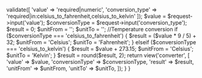 <?php

namespace App\Http\Controllers;

use Illuminate\Http\Request;

class ConverterController extends Controller
{
    // Display the conversion form
    public function index()
    {
        return view('converter');
    }
    // Handle the conversion
    public function convert(Request $request)
    {

        $request->validate([
            'value' => 'required|numeric',
            'conversion_type' => 'required|in:celsius_to_fahrenheit,celsius_to_kelvin'
        ]);
        $value = $request->input('value');
        $conversionType = $request->input('conversion_type');
        $result = 0;
        $unitFrom = '';
        $unitTo = '';
        //Temperature conversion
        if ($conversionType === 'celsius_to_fahrenheit') {
            $result = ($value * 9 / 5) + 32;
            $unitFrom = 'Celsius';
            $unitTo = 'Fahrenheit';
        } elseif ($conversionType === 'celsius_to_kelvin') {
            $result =  $value + 273.15;
            $unitFrom = 'Celsius';
            $unitTo = 'Kelvin';
        }
        $result = round($result, 2);

        return view('converter', [
            'value' => $value,
            'conversionType' => $conversionType,
            'result' => $result,
            'unitFrom' => $unitFrom,
            'unitTo' => $unitTo,
        ]);
    }
}



<?php

declare(strict_types=1);

$result = " ";
$message = " ";

if ($_SERVER["REQUEST_METHOD"] == "POST") {

    $number_input1 = $_POST["number_input1"] ?? 0;
    $number_input2 = $_POST["number_input2"] ?? 0;
    $operation = $_POST["operation"] ?? " ";

    switch ($operation) {
        case "add":
            $result = $number_input1 + $number_input2;
            break;
        case "subtract":
            $result = $number_input1 - $number_input2;
            break;
        case "multiply":
            $result = $number_input1 * $number_input2;
            break;
        case "divide":
            if ($number_input2 == 0) {
                $message = "Numbers can't be divided by 0! &#9785;";
            } else {
                $result = $number_input1 / $number_input2;
            }
            break;
        default:
            $message = "Input numbers and pick an operation to get a result &#9786;";
    }

    if (isset($_POST["reset"])) {
        $_POST = [];
        $result = "";
        $message = "";
    }
}


@if (isset(input('reset')))
                {
                $number_input1 = [];
                $number_input2 = [];
                $operation = [];
                $result = "";
                $message = "";
                }
            @endif
